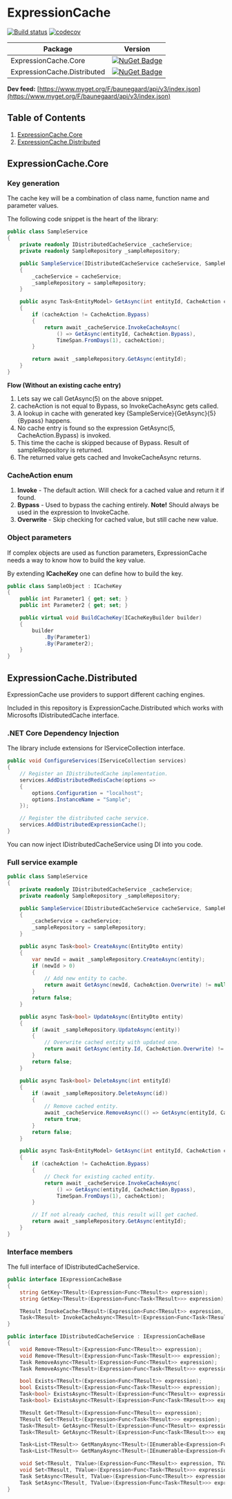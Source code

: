 # ExpressionCache
[![Build status](https://ci.appveyor.com/api/projects/status/0abskdimkpe1m558?svg=true)](https://ci.appveyor.com/project/Baune8D/expressioncache)
[![codecov](https://codecov.io/gh/Baune8D/expressioncache/branch/master/graph/badge.svg)](https://codecov.io/gh/Baune8D/expressioncache)

| Package                     | Version                                                                                                                                 |
| ----------------------------|:---------------------------------------------------------------------------------------------------------------------------------------:|
| ExpressionCache.Core        | [![NuGet Badge](https://buildstats.info/nuget/ExpressionCache.Core)](https://www.nuget.org/packages/ExpressionCache.Core)               |
| ExpressionCache.Distributed | [![NuGet Badge](https://buildstats.info/nuget/ExpressionCache.Distributed)](https://www.nuget.org/packages/ExpressionCache.Distributed) |

**Dev feed:** [https://www.myget.org/F/baunegaard/api/v3/index.json](https://www.myget.org/F/baunegaard/api/v3/index.json)  

## Table of Contents
1. [ExpressionCache.Core](#expressionCache.core)
2. [ExpressionCache.Distributed](#expressionCache.distributed)

## ExpressionCache.Core

### Key generation
The cache key will be a combination of class name, function name and parameter values.  

The following code snippet is the heart of the library:
```csharp
public class SampleService
{
    private readonly IDistributedCacheService _cacheService;
    private readonly SampleRepository _sampleRepository;

    public SampleService(IDistributedCacheService cacheService, SampleRepository sampleRepository)
    {
        _cacheService = cacheService;
        _sampleRepository = sampleRepository;
    }

    public async Task<EntityModel> GetAsync(int entityId, CacheAction cacheAction = CacheAction.Invoke)
    {
        if (cacheAction != CacheAction.Bypass)
        {
            return await _cacheService.InvokeCacheAsync(
                () => GetAsync(entityId, CacheAction.Bypass),
                TimeSpan.FromDays(1), cacheAction);
        }

        return await _sampleRepository.GetAsync(entityId);
    }
}
```

**Flow (Without an existing cache entry)**
1. Lets say we call GetAsync(5) on the above snippet.
2. cacheAction is not equal to Bypass, so InvokeCacheAsync gets called.
3. A lookup in cache with generated key \{SampleService}\{GetAsync}\{5}\{Bypass} happens.
4. No cache entry is found so the expression GetAsync(5, CacheAction.Bypass) is invoked.
5. This time the cache is skipped because of Bypass. Result of sampleRepository is returned.
6. The returned value gets cached and InvokeCacheAsync returns.

### CacheAction enum
1. **Invoke** - The default action. Will check for a cached value and return it if found.
2. **Bypass** - Used to bypass the caching entirely. **Note!** Should always be used in the expression to InvokeCache.
3. **Overwrite** - Skip checking for cached value, but still cache new value.

### Object parameters
If complex objects are used as function parameters, ExpressionCache needs a way to know how to build the key value.

By extending **ICacheKey** one can define how to build the key.

```csharp
public class SampleObject : ICacheKey
{
    public int Parameter1 { get; set; }
    public int Parameter2 { get; set; }

    public virtual void BuildCacheKey(ICacheKeyBuilder builder)
    {
        builder
            .By(Parameter1)
            .By(Parameter2);
    }
}
```

## ExpressionCache.Distributed
ExpressionCache use providers to support different caching engines.

Included in this repository is ExpressionCache.Distributed which works with Microsofts IDistributedCache interface.

### .NET Core Dependency Injection
The library include extensions for IServiceCollection interface.
```csharp
public void ConfigureServices(IServiceCollection services)
{
    // Register an IDistributedCache implementation.
    services.AddDistributedRedisCache(options =>
    {
        options.Configuration = "localhost";
        options.InstanceName = "Sample";
    });

    // Register the distributed cache service.
    services.AddDistributedExpressionCache();
}
```
You can now inject IDistributedCacheService using DI into you code.

### Full service example
```csharp
public class SampleService
{
    private readonly IDistributedCacheService _cacheService;
    private readonly SampleRepository _sampleRepository;

    public SampleService(IDistributedCacheService cacheService, SampleRepository sampleRepository)
    {
        _cacheService = cacheService;
        _sampleRepository = sampleRepository;
    }

    public async Task<bool> CreateAsync(EntityDto entity)
    {
        var newId = await _sampleRepository.CreateAsync(entity);
        if (newId > 0)
        {
            // Add new entity to cache.
            return await GetAsync(newId, CacheAction.Overwrite) != null;
        }
        return false;
    }

    public async Task<bool> UpdateAsync(EntityDto entity)
    {
        if (await _sampleRepository.UpdateAsync(entity))
        {
            // Overwrite cached entity with updated one.
            return await GetAsync(entity.Id, CacheAction.Overwrite) != null;
        }
        return false;
    }

    public async Task<bool> DeleteAsync(int entityId)
    {
        if (await _sampleRepository.DeleteAsync(id)) 
        {
            // Remove cached entity.
            await _cacheService.RemoveAsync(() => GetAsync(entityId, CacheAction.Bypass));
            return true;
        }
        return false;
    }

    public async Task<EntityModel> GetAsync(int entityId, CacheAction cacheAction = CacheAction.Invoke)
    {
        if (cacheAction != CacheAction.Bypass)
        {
            // Check for existing cached entity.
            return await _cacheService.InvokeCacheAsync(
                () => GetAsync(entityId, CacheAction.Bypass),
                TimeSpan.FromDays(1), cacheAction);
        }

        // If not already cached, this result will get cached.
        return await _sampleRepository.GetAsync(entityId);
    }
}
```

### Interface members
The full interface of IDistributedCacheService.  

```csharp
public interface IExpressionCacheBase
{
    string GetKey<TResult>(Expression<Func<TResult>> expression);
    string GetKey<TResult>(Expression<Func<Task<TResult>>> expression);

    TResult InvokeCache<TResult>(Expression<Func<TResult>> expression, TimeSpan expiry, CacheAction cacheAction);
    Task<TResult> InvokeCacheAsync<TResult>(Expression<Func<Task<TResult>>> expression, TimeSpan expiry, CacheAction cacheAction);
}

public interface IDistributedCacheService : IExpressionCacheBase
{
    void Remove<TResult>(Expression<Func<TResult>> expression);
    void Remove<TResult>(Expression<Func<Task<TResult>>> expression);
    Task RemoveAsync<TResult>(Expression<Func<TResult>> expression);
    Task RemoveAsync<TResult>(Expression<Func<Task<TResult>>> expression);

    bool Exists<TResult>(Expression<Func<TResult>> expression);
    bool Exists<TResult>(Expression<Func<Task<TResult>>> expression);
    Task<bool> ExistsAsync<TResult>(Expression<Func<TResult>> expression);
    Task<bool> ExistsAsync<TResult>(Expression<Func<Task<TResult>>> expression);

    TResult Get<TResult>(Expression<Func<TResult>> expression);
    TResult Get<TResult>(Expression<Func<Task<TResult>>> expression);
    Task<TResult> GetAsync<TResult>(Expression<Func<TResult>> expression);
    Task<TResult> GetAsync<TResult>(Expression<Func<Task<TResult>>> expression);

    Task<List<TResult>> GetManyAsync<TResult>(IEnumerable<Expression<Func<TResult>>> expressions);
    Task<List<TResult>> GetManyAsync<TResult>(IEnumerable<Expression<Func<Task<TResult>>>> expressions);

    void Set<TResult, TValue>(Expression<Func<TResult>> expression, TValue value, TimeSpan expiry);
    void Set<TResult, TValue>(Expression<Func<Task<TResult>>> expression, TValue value, TimeSpan expiry);
    Task SetAsync<TResult, TValue>(Expression<Func<TResult>> expression, TValue value, TimeSpan expiry);
    Task SetAsync<TResult, TValue>(Expression<Func<Task<TResult>>> expression, TValue value, TimeSpan expiry);
}
```
